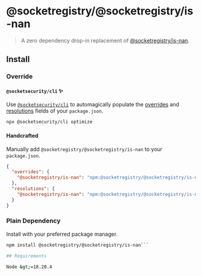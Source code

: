 # @socketregistry/@socketregistry/is-nan

> A zero dependency drop-in replacement of
> [@socketregistry/is-nan](https://www.npmjs.com/package/@socketregistry/is-nan).

## Install

### Override

#### `@socketsecurity/cli` :sparkles:

Use [`@socketsecurity/cli`](https://www.npmjs.com/package/@socketsecurity/cli)
to automagically populate the
[overrides](https://docs.npmjs.com/cli/v9/configuring-npm/package-json#overrides)
and [resolutions](https://yarnpkg.com/configuration/manifest#resolutions) fields
of your `package.json`.

```sh
npx @socketsecurity/cli optimize
```

#### Handcrafted

Manually add `@socketregistry/@socketregistry/is-nan` to your `package.json`.

```json
{
  "overrides": {
    "@socketregistry/is-nan": "npm:@socketregistry/@socketregistry/is-nan@^1"
  },
  "resolutions": {
    "@socketregistry/is-nan": "npm:@socketregistry/@socketregistry/is-nan@^1"
  }
}
```

### Plain Dependency

Install with your preferred package manager.

````sh
npm install @socketregistry/@socketregistry/is-nan```

## Requirements

Node &gt;=18.20.4
````
